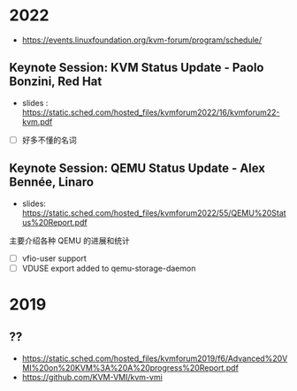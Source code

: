 # 2022

- https://events.linuxfoundation.org/kvm-forum/program/schedule/

## Keynote Session: KVM Status Update - Paolo Bonzini, Red Hat
- slides : https://static.sched.com/hosted_files/kvmforum2022/16/kvmforum22-kvm.pdf

- [ ] 好多不懂的名词

## Keynote Session: QEMU Status Update - Alex Bennée, Linaro

- slides: https://static.sched.com/hosted_files/kvmforum2022/55/QEMU%20Status%20Report.pdf

主要介绍各种 QEMU 的进展和统计

- [ ] vfio-user support
- [ ] VDUSE export added to qemu-storage-daemon

# 2019

## ??
- https://static.sched.com/hosted_files/kvmforum2019/f6/Advanced%20VMI%20on%20KVM%3A%20A%20progress%20Report.pdf
- https://github.com/KVM-VMI/kvm-vmi
